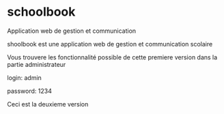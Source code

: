 # schoolbook
Application web de gestion et communication

shoolbook est une application web de gestion et communication scolaire

Vous trouvere les fonctionnalité possible de cette premiere version dans la partie administrateur

login: admin

password: 1234

Ceci est la deuxieme version
